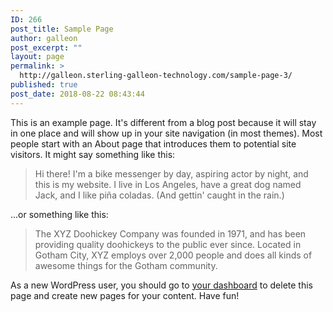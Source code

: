 ```yaml
---
ID: 266
post_title: Sample Page
author: galleon
post_excerpt: ""
layout: page
permalink: >
  http://galleon.sterling-galleon-technology.com/sample-page-3/
published: true
post_date: 2018-08-22 08:43:44
---
```

This is an example page. It's different from a blog post because it will stay in one place and will show up in your site navigation (in most themes). Most people start with an About page that introduces them to potential site visitors. It might say something like this:

<blockquote>Hi there! I'm a bike messenger by day, aspiring actor by night, and this is my website. I live in Los Angeles, have a great dog named Jack, and I like pi&#241;a coladas. (And gettin' caught in the rain.)</blockquote>

...or something like this:

<blockquote>The XYZ Doohickey Company was founded in 1971, and has been providing quality doohickeys to the public ever since. Located in Gotham City, XYZ employs over 2,000 people and does all kinds of awesome things for the Gotham community.</blockquote>

As a new WordPress user, you should go to <a href="http://klbtheme.com/groci/wp-admin/">your dashboard</a> to delete this page and create new pages for your content. Have fun!